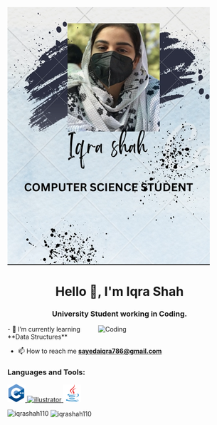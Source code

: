 ![logo](https://github.com/IqraShah110/IqraShah110/blob/main/Capture.PNG)
<h1 align="center">Hello 👋, I'm Iqra Shah</h1>
<h3 align="center">University Student working in Coding.</h3>

<img align="right" alt="Coding" width="300" src="https://cdn.dribbble.com/users/4055494/screenshots/15215756/media/d2b66c4ca0192aa26d103448b3d1518b.gif">
- 🌱 I’m currently learning **Data Structures**

- 📫 How to reach me **sayedaiqra786@gmail.com**



<h3 align="left">Languages and Tools:</h3>
<p align="left"> <a href="https://www.w3schools.com/cpp/" target="_blank" rel="noreferrer"> <img src="https://raw.githubusercontent.com/devicons/devicon/master/icons/cplusplus/cplusplus-original.svg" alt="cplusplus" width="40" height="40"/> </a> <a href="https://www.adobe.com/in/products/illustrator.html" target="_blank" rel="noreferrer"> <img src="https://www.vectorlogo.zone/logos/adobe_illustrator/adobe_illustrator-icon.svg" alt="illustrator" width="40" height="40"/> </a> <a href="https://www.java.com" target="_blank" rel="noreferrer"> <img src="https://raw.githubusercontent.com/devicons/devicon/master/icons/java/java-original.svg" alt="java" width="40" height="40"/> </a> </p>

<p><img align="left" src="https://github-readme-stats.vercel.app/api/top-langs?username=iqrashah110&show_icons=true&locale=en&layout=compact" alt="iqrashah110" /></p>

<p>&nbsp;<img align="center" src="https://github-readme-stats.vercel.app/api?username=iqrashah110&show_icons=true&locale=en" alt="iqrashah110" /></p>
